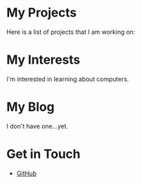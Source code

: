 # My Projects
Here is a list of projects that I am working on:
# My Interests
I'm interested in learning about computers.
# My Blog
I don't have one...yet.
# Get in Touch
<ul>
<li><a href="https://github.com/{{ site.github_username
  }}">GitHub</a></li>
</ul>